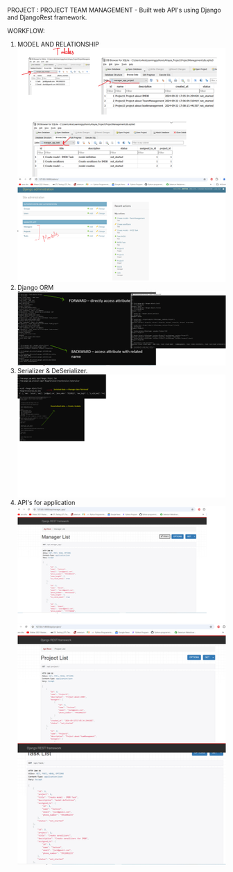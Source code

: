 PROJECT : PROJECT TEAM MANAGEMENT - Built web API's using Django and DjangoRest framework. 

WORKFLOW: 
1. MODEL AND RELATIONSHIP
![image](images/Model_Tables.png)
![image](images/Model_Adminpage.png)
2. Django ORM
![image](images/django_ORM.png)
3. Serializer & DeSerializer. 
![image](images/serial_deserial.png)
4. API's for application
![image](images/Manager_list.png)
![image](images/project.png)
![image](images/task_op.png)


